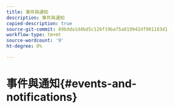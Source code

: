 ```yaml
---
title: 事件與通知
description: 事件與通知
copied-description: true
source-git-commit: 89bdda1d4bd5c126f19ba75a819942df901183d1
workflow-type: tm+mt
source-wordcount: '9'
ht-degree: 0%

---
```



# 事件與通知{#events-and-notifications}

